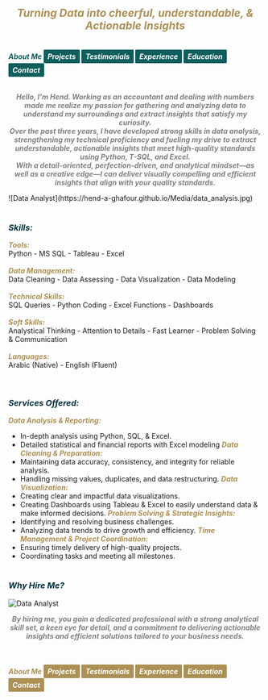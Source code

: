 ## ***<center><span style="color:#ac9055">Turning Data into cheerful, understandable, & Actionable Insights</span></center>***
<br>
<strong><em>
<span style="color:#0e5e5d"> About Me </span>
<a href="https://hend-a-ghafour.github.io/Projects" style="display:inline-block; padding:5px 8px; color:white; background-color:#0e5e5d; text-align:center; text-decoration:none; border-radius:2px;">Projects</a>
<a href="https://hend-a-ghafour.github.io/Testimonials" style="display:inline-block; padding:5px 8px; color:white; background-color:#0e5e5d; text-align:center; text-decoration:none; border-radius:2px;"> Testimonials </a>
<a href="https://hend-a-ghafour.github.io/Experience" style="display:inline-block; padding:5px 8px; color:white; background-color:#0e5e5d; text-align:center; text-decoration:none; border-radius:2px;"> Experience </a>
<a href="https://hend-a-ghafour.github.io/Certifications" style="display:inline-block; padding:5px 8px; color:white; background-color:#0e5e5d; text-align:center; text-decoration:none; border-radius:2px;"> Education </a>
<a href="https://hend-a-ghafour.github.io/Contact" style="display:inline-block; padding:5px 8px; color:white; background-color:#0e5e5d; text-align:center; text-decoration:none; border-radius:2px;"> Contact </a>
</em></strong>
<br><br>
<p>
<strong><em><center><span style="color:#808080">Hello, I'm Hend. Working as an accountant and dealing with numbers made me realize my passion for gathering and analyzing data to understand my surroundings and extract insights that satisfy my curiosity. <br> 
Over the past three years, I have developed strong skills in data analysis, strengthening my technical proficiency and fueling my drive to extract understandable, actionable insights that meet high-quality standards using Python, T-SQL, and Excel. <br> 
With a detail-oriented, perfection-driven, and analytical mindset—as well as a creative edge—I can deliver visually compelling and efficient insights that align with your quality standards.</span></center></em></strong>
</p>
![Data Analyst](https://hend-a-ghafour.github.io/Media/data_analysis.jpg)
<br><br>

### ***<span style="color:#00303e"> Skills: </span>***
***<span style="color:#ac9055"> Tools: </span>***<br>   Python - MS SQL - Tableau - Excel <br> <br> 
***<span style="color:#ac9055"> Data Management: </span>***<br>   Data Cleaning - Data Assessing - Data Visualization - Data Modeling <br> <br> 
***<span style="color:#ac9055">  Technical Skills: </span>***<br>   SQL Queries - Python Coding - Excel Functions - Dashboards <br> <br> 
***<span style="color:#ac9055"> Soft Skills: </span>***<br>   Analystical Thinking - Attention to Details -  Fast Learner - Problem Solving & Communication <br> <br> 
***<span style="color:#ac9055"> Languages: </span>***<br>   Arabic (Native) - English (Fluent) <br> <br> <br> 

### ***<span style="color:#00303e"> Services Offered: </span>***
***<span style="color:#ac9055"> Data Analysis & Reporting: </span>***<br>
  - In-depth analysis using Python, SQL, & Excel.
  - Detailed statistical and financial reports with Excel modeling
***<span style="color:#ac9055"> Data Cleaning & Preparation: </span>***<br>
   - Maintaining data accuracy, consistency, and integrity for reliable analysis.
   - Handling missing values, duplicates, and data restructuring.
***<span style="color:#ac9055"> Data Visualization: </span>***<br>
  - Creating clear and impactful data visualizations.
  - Creating Dashboards using Tableau & Excel to easily understand data & make informed decisions.
***<span style="color:#ac9055"> Problem Solving & Strategic Insights: </span>***<br>
  - Identifying and resolving business challenges.
  - Analyzing data trends to drive growth and efficiency.
***<span style="color:#ac9055"> Time Management & Project Coordination: </span>***<br>
  - Ensuring timely delivery of high-quality projects.
  - Coordinating tasks and meeting all milestones.
<br><br>

### ***<span style="color:#00303e"> Why Hire Me? </span>***
![Data Analyst](https://hend-a-ghafour.github.io/Media/HR.jpg)
<strong><em><center><span style="color:#808080">By hiring me, you gain a dedicated professional with a strong analytical skill set, a keen eye for detail, and a commitment to delivering actionable insights and efficient solutions tailored to your business needs. </span></center></em></strong>
<br><br>

<strong><em><span style="color:#ac9055"> About Me </span>
<a href="https://hend-a-ghafour.github.io/Projects" style="display:inline-block; padding:5px 8px; color:white; background-color:#ac9055; text-align:center; text-decoration:none; border-radius:2px;">Projects</a>
<a href="https://hend-a-ghafour.github.io/Testimonials" style="display:inline-block; padding:5px 8px; color:white; background-color:#ac9055; text-align:center; text-decoration:none; border-radius:2px;"> Testimonials </a>
<a href="https://hend-a-ghafour.github.io/Experience" style="display:inline-block; padding:5px 8px; color:white; background-color:#ac9055; text-align:center; text-decoration:none; border-radius:2px;"> Experience </a>
<a href="https://hend-a-ghafour.github.io/Certifications" style="display:inline-block; padding:5px 8px; color:white; background-color:#ac9055; text-align:center; text-decoration:none; border-radius:2px;"> Education </a>
<a href="https://hend-a-ghafour.github.io/Contact" style="display:inline-block; padding:5px 8px; color:white; background-color:#ac9055; text-align:center; text-decoration:none; border-radius:2px;"> Contact </a></em></strong>
